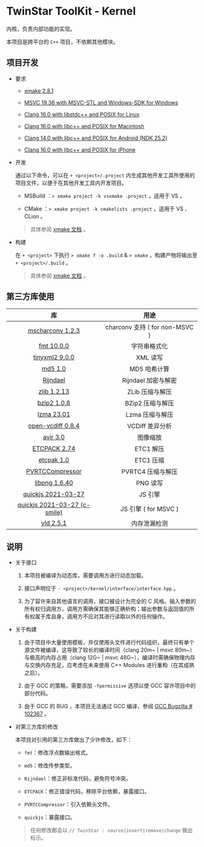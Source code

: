 # TwinStar ToolKit - Kernel

内核，负责内部功能的实现。

本项目是跨平台的 `C++` 项目，不依赖其他模块。

## 项目开发

* 要求
	
	* [xmake 2.8.1](https://xmake.io/#/)
	
	* [MSVC 19.36 with MSVC-STL and Windows-SDK for Windows](https://visualstudio.microsoft.com/downloads/)
	
	* [Clang 16.0 with libstdc++ and POSIX for Linux](https://llvm.org/)
	
	* [Clang 16.0 with libc++ and POSIX for Macintosh](https://llvm.org/)
	
	* [Clang 14.0 with libc++ and POSIX for Android (NDK 25.2)](https://developer.android.com/ndk/downloads)
	
	* [Clang 16.0 with libc++ and POSIX for iPhone](https://llvm.org/)

* 开发
	
	通过以下命令，可以在 `+ <project>/.project` 内生成其他开发工具所使用的项目文件，以便于在其他开发工具内开发项目。
	
	* MSBuild ：`> xmake project -k vsxmake .project` ，适用于 VS 。
	
	* CMake ：`> xmake project -k cmakelists .project` ，适用于 VS 、CLion 。
	
	> 具体参阅 [xmake 文档](https://xmake.io/#/plugin/builtin_plugins?id=generate-ide-project-files) 。

* 构建
	
	在 `+ <project>` 下执行 `> xmake f -o .build` & `> xmake` ，构建产物将输出至 `+ <project>/.build` 。
	
	> 具体参阅 [xmake 文档](https://xmake.io/#/) 。

## 第三方库使用

| 库                                                                         | 用途                           |
|:--------------------------------------------------------------------------:|:------------------------------:|
| [mscharconv 1.2.3](https://github.com/iboB/mscharconv)                     | charconv 支持 ( for non-MSVC ) |
| [fmt 10.0.0](https://github.com/fmtlib/fmt)                                | 字符串格式化                   |
| [tinyxml2 9.0.0](https://github.com/leethomason/tinyxml2)                  | XML 读写                       |
| [md5 1.0](https://github.com/JieweiWei/md5)                                | MD5 哈希计算                   |
| [Rijndael](#)                                                              | Rijndael 加密与解密            |
| [zlib 1.2.13](https://github.com/madler/zlib)                              | ZLib 压缩与解压                |
| [bzip2 1.0.8](https://sourceware.org/bzip2/)                               | BZip2 压缩与解压               |
| [lzma 23.01](https://www.7-zip.org/sdk.html)                               | Lzma 压缩与解压                |
| [open-vcdiff 0.8.4](https://github.com/google/open-vcdiff)                 | VCDiff 差异分析                |
| [avir 3.0](https://github.com/avaneev/avir)                                | 图像缩放                       |
| [ETCPACK 2.74](https://github.com/Ericsson/ETCPACK)                        | ETC1 解压                      |
| [etcpak 1.0](https://github.com/wolfpld/etcpak)                            | ETC1 压缩                      |
| [PVRTCCompressor](https://github.com/brenwill/PVRTCCompressor)             | PVRTC4 压缩与解压              |
| [libpng 1.6.40](http://www.libpng.org/pub/png/libpng.html)                 | PNG 读写                       |
| [quickjs 2021-03-27](https://github.com/bellard/quickjs)                   | JS 引擎                        |
| [quickjs 2021-03-27 (c-smile)](https://github.com/c-smile/quickjspp)       | JS 引擎 ( for MSVC )           |
| [vld 2.5.1](https://github.com/KindDragon/vld)                             | 内存泄漏检测                   |

## 说明

* 关于接口
	
	1. 本项目被编译为动态库，需要调用方进行动态加载。
	
	2. 接口声明位于 `- <project>/kernel/interface/interface.hpp` 。
	
	3. 为了容许来自其他语言的调用，接口被设计为完全的 C 风格。输入参数的所有权归调用方，调用方需确保其能够正确析构；输出参数与返回值的所有权属于库自身，调用方不应对其进行读取以外的任何操作。

* 关于构建
	
	1. 由于项目中大量使用模板，并仅使用头文件进行代码组织，最终只有单个源文件被编译，这导致了较长的编译时间（clang 20m~ | msvc 80m~）与极高的内存占用（clang 12G~ | msvc 48G~），编译时需确保物理内存与交换内存充足，应考虑在未来使用 C++ Modules 进行重构（在其成熟之后）。
	
	2. 由于 GCC 的策略，需要添加 `-fpermissive` 选项以使 GCC 容许项目中的部分代码。
	
	3. 由于 GCC 的 BUG ，本项目无法通过 GCC 编译，参阅 [GCC Bugzilla # 102367](https://gcc.gnu.org/bugzilla/show_bug.cgi?id=102367) 。

* 对第三方库的修改
	
	本项目对引用的第三方库做出了少许修改，如下：
	
	* `fmt`：修改浮点数输出格式。
	
	* `md5`：修改传参类型。
	
	* `Rijndael`：修正非标准代码，避免符号冲突。
	
	* `ETCPACK`：修正错误代码，移除平台依赖，暴露接口。
	
	* `PVRTCCompressor`：引入依赖头文件。
	
	* `quickjs`：暴露接口。
	
	> 任何修改都会以 `// TwinStar : source|insert|remove|change` 做出标示。
